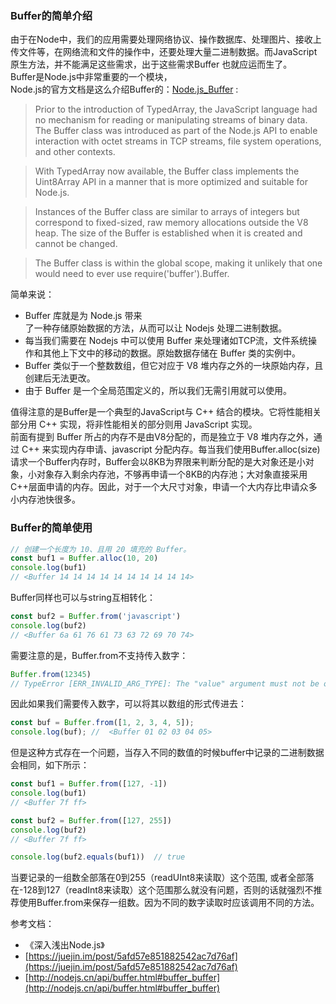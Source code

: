 
### Buffer的简单介绍

由于在Node中，我们的应用需要处理网络协议、操作数据库、处理图片、接收上传文件等，在网络流和文件的操作中，还要处理大量二进制数据。而JavaScript原生方法，并不能满足这些需求，出于这些需求Buffer 也就应运而生了。<br />
Buffer是Node.js中非常重要的一个模块，<br />
Node.js的官方文档是这么介绍Buffer的：[Node.js_Buffer](https://nodejs.org/api/buffer.html#buffer_buffer) :

> Prior to the introduction of TypedArray, the JavaScript language had no mechanism for reading or manipulating streams of binary data. The Buffer class was introduced as part of the Node.js API to enable interaction with octet streams in TCP streams, file system operations, and other contexts.


> With TypedArray now available, the Buffer class implements the Uint8Array API in a manner that is more optimized and suitable for Node.js.


> Instances of the Buffer class are similar to arrays of integers but correspond to fixed-sized, raw memory allocations outside the V8 heap. The size of the Buffer is established when it is created and cannot be changed.


> The Buffer class is within the global scope, making it unlikely that one would need to ever use require('buffer').Buffer.


简单来说：

- Buffer 库就是为 Node.js 带来<br />
了一种存储原始数据的方法，从而可以让 Nodejs 处理二进制数据。
- 每当我们需要在 Nodejs 中可以使用 Buffer 来处理诸如TCP流，文件系统操作和其他上下文中的移动的数据。原始数据存储在 Buffer 类的实例中。
- Buffer 类似于一个整数数组，但它对应于 V8 堆内存之外的一块原始内存，且创建后无法更改。
- 由于 Buffer 是一个全局范围定义的，所以我们无需引用就可以使用。

值得注意的是Buffer是一个典型的JavaScript与 C++ 结合的模块。它将性能相关部分用 C++ 实现，将非性能相关的部分则用 JavaScript 实现。<br />
前面有提到 Buffer 所占的内存不是由V8分配的，而是独立于 V8 堆内存之外，通过 C++ 来实现内存申请、javascript 分配内存。每当我们使用Buffer.alloc(size)请求一个Buffer内存时，Buffer会以8KB为界限来判断分配的是大对象还是小对象，小对象存入剩余内存池，不够再申请一个8KB的内存池；大对象直接采用C++层面申请的内存。因此，对于一个大尺寸对象，申请一个大内存比申请众多小内存池快很多。



### Buffer的简单使用

```javascript
// 创建一个长度为 10、且用 20 填充的 Buffer。
const buf1 = Buffer.alloc(10, 20)
console.log(buf1)
// <Buffer 14 14 14 14 14 14 14 14 14 14>
```

Buffer同样也可以与string互相转化：

```javascript
const buf2 = Buffer.from('javascript')
console.log(buf2)
// <Buffer 6a 61 76 61 73 63 72 69 70 74>
```

需要注意的是，Buffer.from不支持传入数字：

```javascript
Buffer.from(12345)
// TypeError [ERR_INVALID_ARG_TYPE]: The "value" argument must not be of type number. Received type number at Function.from (buffer.js:215:11)
```

因此如果我们需要传入数字，可以将其以数组的形式传进去：

```javascript
const buf = Buffer.from([1, 2, 3, 4, 5]);
console.log(buf); //  <Buffer 01 02 03 04 05>
```

但是这种方式存在一个问题，当存入不同的数值的时候buffer中记录的二进制数据会相同，如下所示：

```javascript
const buf1 = Buffer.from([127, -1])
console.log(buf1)
// <Buffer 7f ff>

const buf2 = Buffer.from([127, 255])
console.log(buf2) 
// <Buffer 7f ff>

console.log(buf2.equals(buf1))  // true
```

当要记录的一组数全部落在0到255（readUInt8来读取）这个范围, 或者全部落在-128到127（readInt8来读取）这个范围那么就没有问题，否则的话就强烈不推荐使用Buffer.from来保存一组数。因为不同的数字读取时应该调用不同的方法。

参考文档：

- 《深入浅出Node.js》
- [https://juejin.im/post/5afd57e851882542ac7d76af](https://juejin.im/post/5afd57e851882542ac7d76af)
- [http://nodejs.cn/api/buffer.html#buffer_buffer](http://nodejs.cn/api/buffer.html#buffer_buffer)
